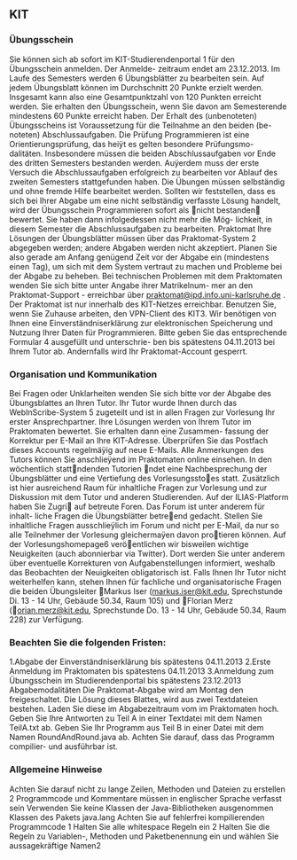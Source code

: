 ## KIT

### Übungsschein

Sie können sich ab sofort im KIT-Studierendenportal 1 für den Übungsschein anmelden. Der Anmelde-
zeitraum endet am 23.12.2013.
Im Laufe des Semesters werden 6 Übungsblätter zu bearbeiten sein. Auf jedem Übungsblatt können im
Durchschnitt 20 Punkte erzielt werden. Insgesamt kann also eine Gesamtpunktzahl von 120 Punkten erreicht werden. Sie erhalten den Übungsschein, wenn Sie davon am Semesterende mindestens 60 Punkte erreicht haben.
Der Erhalt des (unbenoteten) Übungsscheins ist Voraussetzung für die Teilnahme an den beiden (be- noteten) Abschlussaufgaben.
Die Prüfung Programmieren ist eine Orientierungsprüfung, das heiÿt es gelten besondere Prüfungsmo-
dalitäten. Insbesondere müssen die beiden Abschlussaufgaben vor Ende des dritten Semesters bestanden werden. Auÿerdem muss der erste Versuch die Abschlussaufgaben erfolgreich zu bearbeiten vor Ablauf des zweiten Semesters stattgefunden haben.
Die Übungen müssen selbständig und ohne fremde Hilfe bearbeitet werden. Sollten wir feststellen,
dass es sich bei Ihrer Abgabe um eine nicht selbständig verfasste Lösung handelt, wird der Übungsschein Programmieren sofort als nicht bestanden bewertet. Sie haben dann infolgedessen nicht mehr die Mög- lichkeit, in diesem Semester die Abschlussaufgaben zu bearbeiten.
Praktomat
Ihre Lösungen der Übungsblätter müssen über das Praktomat-System 2 abgegeben werden; andere Abgaben
werden nicht akzeptiert. Planen Sie also gerade am Anfang genügend Zeit vor der Abgabe ein (mindestens einen Tag), um sich mit dem System vertraut zu machen und Probleme bei der Abgabe zu beheben.
Bei technischen Problemen mit dem Praktomaten wenden Sie sich bitte unter Angabe ihrer Matrikelnum- mer an den Praktomat-Support - erreichbar über praktomat@ipd.info.uni-karlsruhe.de .
Der Praktomat ist nur innerhalb des KIT-Netzes erreichbar. Benutzen Sie, wenn Sie Zuhause arbeiten, den VPN-Client des KIT3.
Wir benötigen von Ihnen eine Einverständniserklärung zur elektronischen Speicherung und Nutzung
Ihrer Daten für Programmieren. Bitte geben Sie das entsprechende Formular 4 ausgefüllt und unterschrie- ben bis spätestens 04.11.2013 bei Ihrem Tutor ab. Andernfalls wird Ihr Praktomat-Account gesperrt.

### Organisation und Kommunikation

Bei Fragen oder Unklarheiten wenden Sie sich bitte vor der Abgabe des Übungsblattes an Ihren Tutor.
Ihr Tutor wurde Ihnen durch das WebInScribe-System 5 zugeteilt und ist in allen Fragen zur Vorlesung
Ihr erster Ansprechpartner.
Ihre Lösungen werden von Ihrem Tutor im Praktomaten bewertet. Sie erhalten dann eine Zusammen-
fassung der Korrektur per E-Mail an Ihre KIT-Adresse. Überprüfen Sie das Postfach dieses Accounts regelmäÿig auf neue E-Mails. Alle Anmerkungen des Tutors können Sie anschlieÿend im Praktomaten online einsehen.
In den wöchentlich stattndenden Tutorien ndet eine Nachbesprechung der Übungsblätter und eine
Vertiefung des Vorlesungsstoes statt. Zusätzlich ist hier ausreichend Raum für inhaltliche Fragen zur Vorlesung und zur Diskussion mit dem Tutor und anderen Studierenden.
Auf der ILIAS-Platform haben Sie Zugri auf betreute Foren. Das Forum ist unter anderem für inhalt-
liche Fragen die Übungsblätter betreend gedacht. Stellen Sie inhaltliche Fragen ausschlieÿlich im Forum und nicht per E-Mail, da nur so alle Teilnehmer der Vorlesung gleichermaÿen davon protieren können.
Auf der Vorlesungshomepage6 veröentlichen wir bisweilen wichtige Neuigkeiten (auch abonnierbar via
Twitter). Dort werden Sie unter anderem über eventuelle Korrekturen von Aufgabenstellungen informiert, weshalb das Beobachten der Neuigkeiten obligatorisch ist.
Falls Ihnen Ihr Tutor nicht weiterhelfen kann, stehen Ihnen für fachliche und organisatorische Fragen die beiden Übungsleiter
Markus Iser (markus.iser@kit.edu, Sprechstunde Di. 13 - 14 Uhr, Gebäude 50.34, Raum 105) und
Florian Merz (orian.merz@kit.edu, Sprechstunde Do. 13 - 14 Uhr, Gebäude 50.34, Raum 228)
zur Verfügung.

### Beachten Sie die folgenden Fristen:

1.Abgabe der Einverständniserklärung bis spätestens 04.11.2013
2.Erste Anmeldung im Praktomaten bis spätestens 04.11.2013
3.Anmeldung zum Übungsschein im Studierendenportal bis spätestens 23.12.2013
Abgabemodalitäten
Die Praktomat-Abgabe wird am Montag den freigeschaltet. Die Lösung dieses Blattes, wird aus zwei Textdateien bestehen. Laden Sie diese im Abgabezeitraum vom
im Praktomaten hoch. Geben Sie Ihre Antworten zu Teil A in einer Textdatei mit dem Namen TeilA.txt ab. Geben Sie Ihr Programm aus Teil B in einer Datei mit dem Namen RoundAndRound.java ab. Achten Sie darauf, dass das Programm compilier- und ausführbar ist.

### Allgemeine Hinweise

Achten Sie darauf nicht zu lange Zeilen, Methoden und Dateien zu erstellen 2
Programmcode und Kommentare müssen in englischer Sprache verfasst sein
Verwenden Sie keine Klassen der Java-Bibliotheken ausgenommen Klassen des Pakets java.lang
Achten Sie auf fehlerfrei kompilierenden Programmcode 1
Halten Sie alle whitespace Regeln ein 2
Halten Sie die Regeln zu Variablen-, Methoden und Paketbenennung ein und wählen Sie aussagekräftige Namen2
